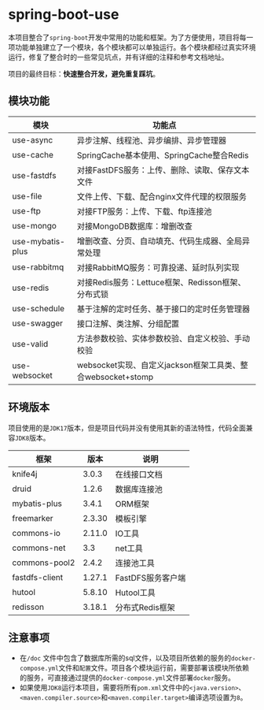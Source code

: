 # spring-boot-use

本项目整合了`spring-boot`开发中常用的功能和框架。为了方便使用，项目将每一项功能单独建立了一个模块，各个模块都可以单独运行。各个模块都经过真实环境运行，修复了整合时的一些常见坑点，并有详细的注释和参考文档地址。

项目的最终目标：**快速整合开发，避免重复踩坑**。

## 模块功能

| 模块               | 功能点                                           |
|------------------|-----------------------------------------------|
| use-async        | 异步注解、线程池、异步编排、异步管理器                           |
| use-cache        | SpringCache基本使用、SpringCache整合Redis            |
| use-fastdfs      | 对接FastDFS服务：上传、删除、读取、保存文本文件                   |
| use-file         | 文件上传、下载、配合nginx文件代理的权限服务                      |
| use-ftp          | 对接FTP服务：上传、下载、ftp连接池                          |
| use-mongo        | 对接MongoDB数据库：增删改查                             |
| use-mybatis-plus | 增删改查、分页、自动填充、代码生成器、全局异常处理                     |
| use-rabbitmq     | 对接RabbitMQ服务：可靠投递、延时队列实现                      |
| use-redis        | 对接Redis服务：Lettuce框架、Redisson框架、分布式锁           |
| use-schedule     | 基于注解的定时任务、基于接口的定时任务管理器                        |
| use-swagger      | 接口注解、类注解、分组配置                                 |
| use-valid        | 方法参数校验、实体参数校验、自定义校验、手动校验                      |
| use-websocket    | websocket实现、自定义jackson框架工具类、整合websocket+stomp |

## 环境版本

项目使用的是`JDK17`版本，但是项目代码并没有使用其新的语法特性，代码全面兼容`JDK8`版本。

| 框架             | 版本     | 说明           |
|----------------|--------|--------------|
| knife4j        | 3.0.3  | 在线接口文档       |
| druid          | 1.2.6  | 数据库连接池       |
| mybatis-plus   | 3.4.1  | ORM框架        |
| freemarker     | 2.3.30 | 模板引擎         |
| commons-io     | 2.11.0 | IO工具         |
| commons-net    | 3.3    | net工具        |
| commons-pool2  | 2.4.2  | 连接池工具        |
| fastdfs-client | 1.27.1 | FastDFS服务客户端 |
| hutool         | 5.8.10 | Hutool工具     |
| redisson       | 3.18.1 | 分布式Redis框架   |

## 注意事项

* 在`/doc` 文件中包含了数据库所需的sql文件，以及项目所依赖的服务的`docker-compose.yml`文件和`配置`文件。项目各个模块运行前，需要部署该模块所依赖的服务，可直接通过提供的`docker-compose.yml`文件部署`docker`服务。
* 如果使用`JDK8`运行本项目，需要将所有`pom.xml`文件中的`<java.version>`、`<maven.compiler.source>`和`<maven.compiler.target>`编译选项设置为`8`。
